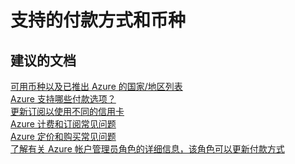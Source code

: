 <properties
    pageTitle="支持的付款方式和币种"
    description="支持的付款方式和币种"
    service="azure-billing"
    resource="billing"
    authors="kasparks"
    displayOrder=""
    selfHelpType="generic"
    supportTopicIds="32454870"
    resourceTags=""
    productPesIds="15659"
    cloudEnvironments="public"
/>


# 支持的付款方式和币种


## **建议的文档**
[可用币种以及已推出 Azure 的国家/地区列表](https://azure.microsoft.com/documentation/articles/billing-countries-and-currencies/)<br>
[Azure 支持哪些付款选项？](https://azure.microsoft.com/documentation/articles/billing-subscription-faq/#what-payment-options-do-i-have-in-purchasing-azure)<br>
[更新订阅以使用不同的信用卡](https://azure.microsoft.com/documentation/articles/billing-how-to-change-credit-card/)<br>
[Azure 计费和订阅常见问题](https://azure.microsoft.com/documentation/articles/billing-subscription-faq/)<br>
[Azure 定价和购买常见问题](https://azure.microsoft.com/pricing/faq/)<br>
[了解有关 Azure 帐户管理员角色的详细信息，该角色可以更新付款方式](https://azure.microsoft.com/documentation/articles/billing-add-change-azure-subscription-administrator/)



<!--HONumber=Jul16_HO4-->


